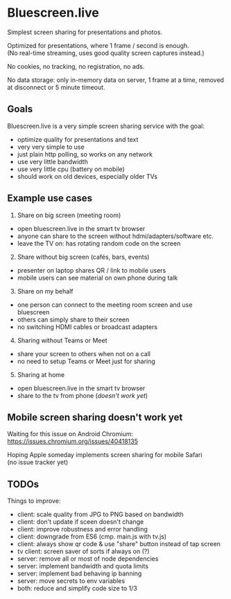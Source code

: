 # Bluescreen.live

Simplest screen sharing for presentations and photos.

Optimized for presentations, where 1 frame / second is enough.  
(No real-time streaming, uses good quality screen captures instead.)

No cookies, no tracking, no registration, no ads.

No data storage: only in-memory data on server, 1 frame at a time, removed at disconnect or 5 minute timeout.


## Goals

Bluescreen.live is a very simple screen sharing service with the goal:
- optimize quality for presentations and text
- very very simple to use
- just plain http polling, so works on any network
- use very little bandwidth
- use very little cpu (battery on mobile)
- should work on old devices, especially older TVs

## Example use cases

1) Share on big screen (meeting room)
- open bluescreen.live in the smart tv browser
- anyone can share to the screen without hdmi/adapters/software etc.
- leave the TV on: has rotating random code on the screen

2) Share without big screen (cafés, bars, events)
- presenter on laptop shares QR / link to mobile users
- mobile users can see material on own phone during talk

3) Share on my behalf
- one person can connect to the meeting room screen and use bluescreen
- others can simply share to their screen
- no switching HDMI cables or broadcast adapters

4) Sharing without Teams or Meet
- share your screen to others when not on a call
- no need to setup Teams or Meet just for sharing

5) Sharing at home
- open bluescreen.live in the smart tv browser
- share to the tv from phone (*doesn't work yet*)


## Mobile screen sharing doesn't work yet

Waiting for this issue on Android Chromium:  
https://issues.chromium.org/issues/40418135

Hoping Apple someday implements screen sharing for mobile Safari  
(no issue tracker yet)


## TODOs

Things to improve:
- client: scale quality from JPG to PNG based on bandwidth
- client: don't update if sceen doesn't change
- client: improve robustness and error handling
- client: downgrade from ES6 (cmp. main.js with tv.js)
- client: always show qr code & use "share" button instead of tap screen
- tv client: screen saver of sorts if always on (?)
- server: remove all or most of node dependencies
- server: implement bandwidth and quota limits
- server: implement bad behaving ip banning
- server: move secrets to env variables
- both: reduce and simplify code size to 1/3
